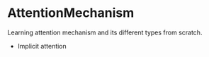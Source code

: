# AttentionMechanism
Learning attention mechanism and its different types from scratch.

* Implicit attention

